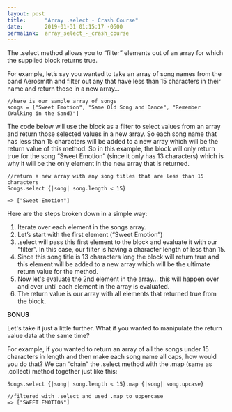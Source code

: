 ```yaml
---
layout: post
title:      "Array .select - Crash Course"
date:       2019-01-31 01:15:17 -0500
permalink:  array_select_-_crash_course
---
```



The .select method allows you to “filter” elements out of an array for which the supplied block returns true.

For example, let’s say you wanted to take an array of song names from the band Aerosmith and filter out any that have less than 15 characters in their name and return those in a new array…

```
//here is our sample array of songs
songs = ["Sweet Emotion", "Same Old Song and Dance", "Remember (Walking in the Sand)"]
```

The code below will use the block as a filter to select values from an array and return those selected values in a new array. So each song name that has less than 15 characters will be added to a new array which will be the return value of this method. So in this example, the block will only return true for the song “Sweet Emotion” (since it only has 13 characters) which is why it will be the only element in the new array that is returned.

```
//return a new array with any song titles that are less than 15 characters
Songs.select {|song| song.length < 15}

=> ["Sweet Emotion"]
```


Here are the steps broken down in a simple way:

1. Iterate over each element in the songs array.
2. Let’s start with the first element (“Sweet Emotion”)
3. .select will pass this first element to the block and evaluate it with our “filter”. In this case, our filter is having a character length of less than 15.
4. Since this song title is 13 characters long the block will return true and this element will be added to a new array which will be the ultimate return value for the method.
5. Now let's evaluate the 2nd element in the array… this will happen over and over until each element in the array is evaluated.
6. The return value is our array with all elements that returned true from the block.

**BONUS**

Let's take it just a little further. What if you wanted to manipulate the return value data at the same time?

For example, if you wanted to return an array of all the songs under 15 characters in length and then make each song name all caps, how would you do that? We can “chain” the .select method with the .map (same as .collect) method together just like this:

```
Songs.select {|song| song.length < 15}.map {|song| song.upcase}

//filtered with .select and used .map to uppercase
=> ["SWEET EMOTION"]

```




